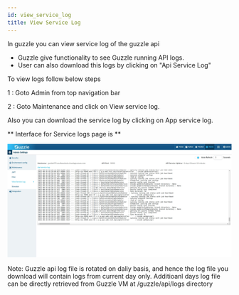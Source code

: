 ```yaml
---
id: view_service_log
title: View Service Log
---
```


In guzzle you can view service log of the guzzle api 

- Guzzle give functionality to see Guzzle running API logs.
- User can also download this logs by clicking on "Api Service Log"

To view logs follow below steps

1 : Goto Admin from top navigation bar

2 : Goto Maintenance and click on View service log.

Also you can download the service log by clicking on App service log.

** Interface for Service logs page is **

![image alt text](/img/docs/how-to-guides/administrator/maintenance/service_logs_1.jpg)

Note: Guzzle api log file is rotated on daliy basis, and hence the log file you download  will contain logs from current day only. Additioanl days log file can be directly retrieved from Guzzle VM at /guzzle/api/logs directory

